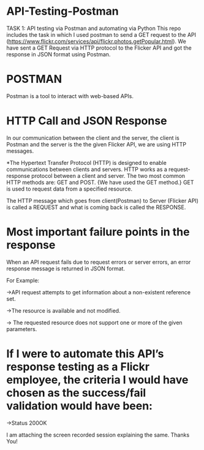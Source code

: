 # API-Testing-Postman
TASK 1:  API testing via Postman and automating via Python
This repo includes the task in which I used postman to send a GET request to the API (https://www.flickr.com/services/api/flickr.photos.getPopular.html).
We have sent a GET Request via HTTP protocol to the Flicker API and got the response in JSON format using Postman.

# POSTMAN
Postman is a tool to interact with web-based APIs.
# HTTP Call and JSON Response
In our communication between the client and the server, the client is Postman and the server is the the given Flicker API, we are using HTTP messages. 

*The Hypertext Transfer Protocol (HTTP) is designed to enable communications between clients and servers.
 HTTP works as a request-response protocol between a client and server.
 The two most common HTTP methods are: GET and POST. {We have used the GET method.}
 GET is used to request data from a specified resource.

The HTTP message which goes from client(Postman) to Server (Flicker API) is called a REQUEST and what is coming back is called the RESPONSE.

# Most important failure points in the response
When an API request fails due to request errors or server errors, an error response message is returned in JSON format.

For Example: 

->API request attempts to get information about a non-existent reference set.

->The resource is available and not modified.

-> The requested resource does not support one or more of the given parameters.


# If I were to automate this API’s response testing as a Flickr employee, the criteria I would have chosen as the success/fail validation would have been:
->Status 200OK 



I am attaching the screen recorded session explaining the same.
Thanks You!
